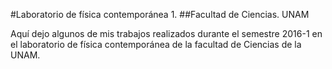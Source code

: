 #Laboratorio de física contemporánea 1.
##Facultad de Ciencias. UNAM

Aquí dejo algunos de mis trabajos realizados durante el semestre 2016-1 en el laboratorio de física contemporánea de la facultad de Ciencias de la UNAM.
